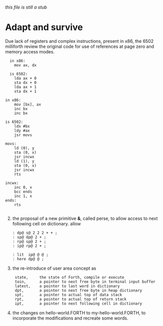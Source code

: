 _this file is still a stub_

# Adapt and survive

Due lack of registers and complex instructions, present in x86, the 6502 milliforth review the original code for use of references at page zero and memory access modes.

```
  in x86:
    mov ax, dx

  is 6502:
    lda ax + 0
    sta dx + 0
    lda ax + 1
    sta dx + 1
```

```
in x86:
    mov [bx], ax
    inc bx
    inc bx

is 6502:
    ldx #bx
    ldy #ax
    jsr movs

movs:
    ld (0), y
    sta (0, x)
    jsr incwx
    ld (1), y
    sta (0, x)
    jsr incwx
    rts

incwx:
    inc 0, x
    bcc ends
    inc 1, x
ends:
    rts
       
```
 
2. the proposal of a new primitive **&**, called perse, to allow access to next following cell on dictionary.
   allow
   
       : dp@ s@ 2 2 2 + + ;
       : sp@ dp@ 2 + ;
       : rp@ sp@ 2 + ;
       : ip@ rp@ 2 + ;
   
       : lit  ip@ @ @ ;
       : here dp@ @ ;

4. the re-introduce of user area concept as 

        state,     the state of Forth, compile or execute
        toin,      a pointer to next free byte in terminal input buffer
        latest,    a pointer to last word in dictionary
        dpt,       a pointer to next free byte in heap dictionary
        spt,       a pointer to actual top of data stack
        rpt,       a pointer to actual top of return stack
        ipt,       a pointer to next following cell in dictionary

5. the changes on hello-world.FORTH to my-hello-world.FORTH, to incorporate the modifications and recreate some words.
